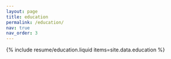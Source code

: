 ```yaml
---
layout: page
title: education
permalink: /education/
nav: true
nav_order: 3
---
```


{% include resume/education.liquid items=site.data.education %}
